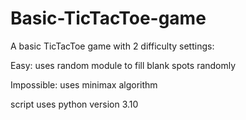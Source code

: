 # Basic-TicTacToe-game

A basic TicTacToe game with 2 difficulty settings:

Easy: uses random module to fill blank spots randomly

Impossible: uses minimax algorithm


script uses python version 3.10
